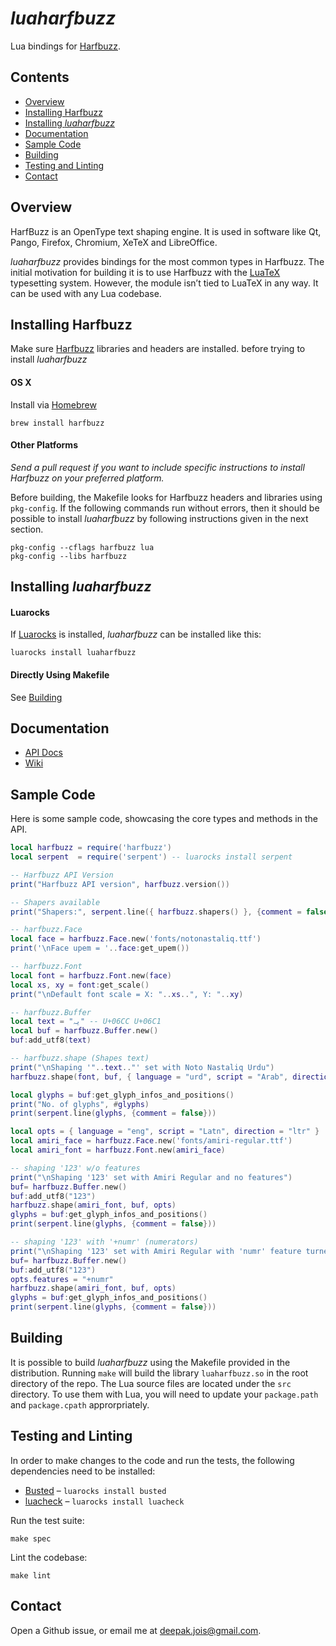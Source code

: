 # _luaharfbuzz_

Lua bindings for [Harfbuzz].

[Harfbuzz]:http://harfbuzz.org

## Contents

* [Overview](#overview)
* [Installing Harfbuzz](#installing-harfbuzz)
* [Installing _luaharfbuzz_](#installing-luaharfbuzz)
* [Documentation](#documentation)
* [Sample Code](#sample-code)
* [Building](#building)
* [Testing and Linting](#testing-and-linting)
* [Contact](#contact)

## Overview
HarfBuzz is an OpenType text shaping engine. It is used in software like Qt,
Pango, Firefox, Chromium, XeTeX and LibreOffice.

_luaharfbuzz_ provides bindings for the most common types in Harfbuzz. The
initial motivation for building it is to use Harfbuzz with the [LuaTeX]
typesetting system. However, the module isn’t tied to LuaTeX in any way. It
can be used with any Lua codebase.

[LuaTeX]:luatex.org

## Installing Harfbuzz

Make sure [Harfbuzz] libraries and headers are installed. before trying to
install _luaharfbuzz_

#### OS X

Install via [Homebrew](http://brew.sh/)

```
brew install harfbuzz
```

#### Other Platforms
_Send a pull request if you want to include specific instructions to install
Harfbuzz on your preferred platform._

Before building, the Makefile looks for Harfbuzz headers and libraries using `pkg-config`. If the following commands run without errors, then it should be possible to install _luaharfbuzz_ by following instructions given in the next section.

```
pkg-config --cflags harfbuzz lua
pkg-config --libs harfbuzz
```

## Installing _luaharfbuzz_

#### Luarocks
If [Luarocks] is installed, _luaharfbuzz_ can be installed like this:

```
luarocks install luaharfbuzz
```

[Luarocks]: https://luarocks.org

#### Directly Using Makefile
See [Building](#building)

## Documentation
* [API Docs](http://deepakjois.github.io/luaharfbuzz/api/)
* [Wiki](http://github.com/deepakjois/luaharfbuzz/wiki)

## Sample Code

Here is some sample code, showcasing the core types and methods in the API.

```lua
local harfbuzz = require('harfbuzz')
local serpent  = require('serpent') -- luarocks install serpent

-- Harfbuzz API Version
print("Harfbuzz API version", harfbuzz.version())

-- Shapers available
print("Shapers:", serpent.line({ harfbuzz.shapers() }, {comment = false}))

-- harfbuzz.Face
local face = harfbuzz.Face.new('fonts/notonastaliq.ttf')
print('\nFace upem = '..face:get_upem())

-- harfbuzz.Font
local font = harfbuzz.Font.new(face)
local xs, xy = font:get_scale()
print("\nDefault font scale = X: "..xs..", Y: "..xy)

-- harfbuzz.Buffer
local text = "یہ" -- U+06CC U+06C1
local buf = harfbuzz.Buffer.new()
buf:add_utf8(text)

-- harfbuzz.shape (Shapes text)
print("\nShaping '"..text.."' set with Noto Nastaliq Urdu")
harfbuzz.shape(font, buf, { language = "urd", script = "Arab", direction = "rtl" })

local glyphs = buf:get_glyph_infos_and_positions()
print("No. of glyphs", #glyphs)
print(serpent.line(glyphs, {comment = false}))

local opts = { language = "eng", script = "Latn", direction = "ltr" }
local amiri_face = harfbuzz.Face.new('fonts/amiri-regular.ttf')
local amiri_font = harfbuzz.Font.new(amiri_face)

-- shaping '123' w/o features
print("\nShaping '123' set with Amiri Regular and no features")
buf= harfbuzz.Buffer.new()
buf:add_utf8("123")
harfbuzz.shape(amiri_font, buf, opts)
glyphs = buf:get_glyph_infos_and_positions()
print(serpent.line(glyphs, {comment = false}))

-- shaping '123' with '+numr' (numerators)
print("\nShaping '123' set with Amiri Regular with 'numr' feature turned on")
buf= harfbuzz.Buffer.new()
buf:add_utf8("123")
opts.features = "+numr"
harfbuzz.shape(amiri_font, buf, opts)
glyphs = buf:get_glyph_infos_and_positions()
print(serpent.line(glyphs, {comment = false}))
```

## Building
It is possible to build _luaharfbuzz_ using the Makefile provided in the distribution. Running `make` will build the library `luaharfbuzz.so` in the root directory of the repo. The Lua source files are located under the `src` directory. To use them with Lua, you will need to update your `package.path` and `package.cpath` approrpriately.

## Testing and Linting
In order to make changes to the code and run the tests, the following dependencies need to be installed:

* [Busted](http://olivinelabs.com/busted/) – `luarocks install busted`
* [luacheck](luacheck.readthedocs.org) – `luarocks install luacheck`

Run the test suite:
```
make spec
```

Lint the codebase:
```
make lint
```

## Contact
Open a Github issue, or email me at <deepak.jois@gmail.com>.
